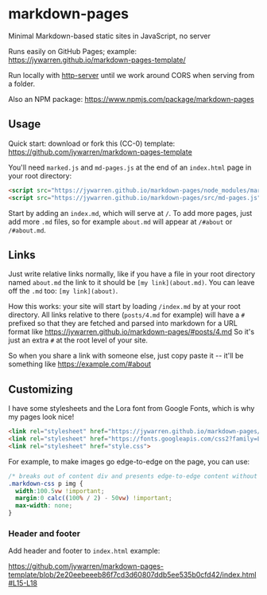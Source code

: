 # markdown-pages
Minimal Markdown-based static sites in JavaScript, no server

Runs easily on GitHub Pages; example: https://jywarren.github.io/markdown-pages-template/

Run locally with [http-server](https://www.npmjs.com/package/http-server) until we work around CORS when serving from a folder.

Also an NPM package: https://www.npmjs.com/package/markdown-pages

## Usage

Quick start: download or fork this (CC-0) template: https://github.com/jywarren/markdown-pages-template

You'll need `marked.js` and `md-pages.js` at the end of an `index.html` page in your root directory:

```html
<script src="https://jywarren.github.io/markdown-pages/node_modules/marked/marked.min.js"></script>
<script src="https://jywarren.github.io/markdown-pages/src/md-pages.js"></script>

```

Start by adding an `index.md`, which will serve at `/`. To add more pages, just add more `.md` files, so for example `about.md` will appear at `/#about` or `/#about.md`. 

## Links

Just write relative links normally, like if you have a file in your root directory named `about.md` the link to it should be `[my link](about.md)`. You can leave off the `.md` too: `[my link](about)`.

How this works: your site will start by loading `/index.md` by at your root directory. All links relative to there (`posts/4.md` for example) will have a `#` prefixed so that they are fetched and parsed into markdown for a URL format like https://jywarren.github.io/markdown-pages/#posts/4.md So it's just an extra `#` at the root level of your site. 

So when you share a link with someone else, just copy paste it -- it'll be something like https://example.com/#about

## Customizing

I have some stylesheets and the Lora font from Google Fonts, which is why my pages look nice!

```html
<link rel="stylesheet" href="https://jywarren.github.io/markdown-pages/node_modules/spectre-markdown.css/dist/markdown.css">
<link rel="stylesheet" href="https://fonts.googleapis.com/css2?family=Lora">
<link rel="stylesheet" href="style.css">
```

For example, to make images go edge-to-edge on the page, you can use:

```css
/* breaks out of content div and presents edge-to-edge content without absolute positioning */
.markdown-css p img {
  width:100.5vw !important;
  margin:0 calc((100% / 2) - 50vw) !important;
  max-width: none;
}
```

### Header and footer

Add header and footer to `index.html` example:

https://github.com/jywarren/markdown-pages-template/blob/2e20eebeeeb86f7cd3d60807ddb5ee535b0cfd42/index.html#L15-L18
